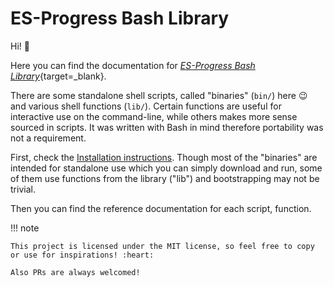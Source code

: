 # ES-Progress Bash Library

Hi! :cowboy_hat_face:

Here you can find the documentation for [_ES-Progress Bash Library_](https://github.com/es-progress/shell){target=\_blank}.

There are some standalone shell scripts, called "binaries" (`bin/`) here :wink: and various shell functions (`lib/`).
Certain functions are useful for interactive use on the command-line, while others makes more sense sourced in scripts.
It was written with Bash in mind therefore portability was not a requirement.

First, check the [Installation instructions](install.md).
Though most of the "binaries" are intended for standalone use which you can simply download and run,
some of them use functions from the library ("lib") and bootstrapping may not be trivial.

Then you can find the reference documentation for each script, function.

!!! note

    This project is licensed under the MIT license, so feel free to copy or use for inspirations! :heart:

    Also PRs are always welcomed!
